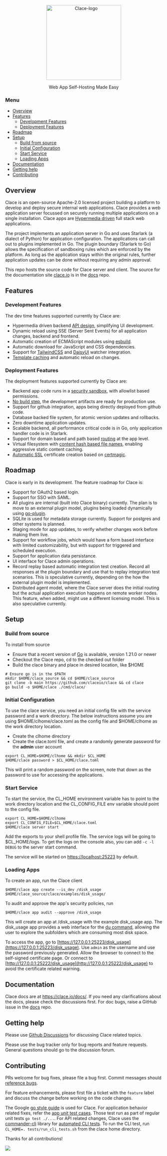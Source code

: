 <p align="center">
  <img src="https://clace.io/clace.png" alt="Clace-logo" width="240" />

  <p align="center">Web App Self-Hosting Made Easy</p>
</p>

### Menu

- [Overview](#overview)
- [Features](#features)
  - [Development Features](#development-features)
  - [Deployment Features](#deployment-features)
- [Roadmap](#roadmap)
- [Setup](#setup)
  - [Build from source](#build-from-source)
  - [Initial Configuration](#initial-configuration)
  - [Start Service](#start-service)
  - [Loading Apps](#loading-apps)
- [Documentation](#documentation)
- [Getting help](#getting-help)
- [Contributing](#contributing)

## Overview

Clace is an open-source Apache-2.0 licensed project building a platform to develop and deploy secure internal web applications. Clace provides a web application server focussed on securely running multiple applications on a single installation. Clace apps are [Hypermedia driven](https://hypermedia.systems/hypermedia-reintroduction) full stack web applications.

The project implements an application server in Go and uses Starlark (a dialect of Python) for application configuration. The applications can call out to plugins implemented in Go. The plugin boundary (Starlark to Go) allows the specification of sandboxing rules which are enforced by the platform. As long as the application stays within the original rules, further application updates can be done without requiring any admin approval.

This repo hosts the source code for Clace server and client. The source for the documentation site [clace.io](https://clace.io) is in the [docs](https://github.com/claceio/docs) repo.

## Features

### Development Features

The dev time features supported currently by Clace are:

- Hypermedia driven backend [API design](https://clace.io/docs/app/routing/), simplifying UI development.
- Dynamic reload using SSE (Server Sent Events) for all application changes, backend and frontend.
- Automatic creation of ECMAScript modules using [esbuild](https://esbuild.github.io/).
- Automatic download for JavaScript and CSS dependencies.
- Support for [TailwindCSS](https://tailwindcss.com/) and [DaisyUI](https://daisyui.com/) watcher integration.
- [Template caching](https://clace.io/docs/app/templates/#template-file-location) and automatic reload on changes.

### Deployment Features

The deployment features supported currently by Clace are:

- Backend app code runs in a [security sandbox](https://clace.io/docs/applications/appsecurity/#security-model), with allowlist based permissions.
- [No build step](https://clace.io/docs/app/overview/#app-lifecycle), the development artifacts are ready for production use.
- Support for github integration, apps being directly deployed from github code.
- Database backed file system, for atomic version updates and rollbacks.
- Zero downtime application updates.
- Scalable backend, all performance critical code is in Go, only application handler code is in Starlark.
- Support for domain based and path based [routing](https://clace.io/docs/applications/routing/#request-routing) at the app level.
- Virtual filesystem with [content hash based file names](https://clace.io/docs/app/templates/#static-function), enabling aggressive static content caching.
- [Automatic SSL](https://clace.io/docs/configuration/networking/#enable-automatic-signed-certificate) certificate creation based on [certmagic](https://github.com/caddyserver/certmagic).

## Roadmap

Clace is early in its development. The feature roadmap for Clace is:

- Support for OAuth2 based login.
- Support for SSO with SAML.
- All plugins are internal (built into Clace binary) currently. The plan is to move to an external plugin model, plugins being loaded dynamically using [go-plugin](https://github.com/hashicorp/go-plugin).
- SQLite is used for metadata storage currently. Support for postgres and other systems is planned.
- Staging mode for app updates, to verify whether changes work before making them live.
- Support for workflow jobs, which would have a form based interface with limited customizability, but with support for triggered and scheduled execution.
- Support for application data persistance.
- UI interface for Clace admin operations.
- Record replay based automatic integration test creation. Record all responses at the plugin boundary and use that to replay integration test scenarios. This is speculative currently, depending on the how the external plugin model is implemented.
- Distributed agent model, where the Clace server does the initial routing but the actual application execution happens on remote worker nodes. This feature, when added, might use a different licensing model. This is also speculative currently.

## Setup

### Build from source

To install from source

- Ensure that a recent version of [Go](https://go.dev/doc/install) is available, version 1.21.0 or newer
- Checkout the Clace repo, cd to the checked out folder
- Build the clace binary and place in desired location, like $HOME

```shell
# Ensure go is in the $PATH
mkdir $HOME/clace_source && cd $HOME/clace_source
git clone -b main https://github.com/claceio/clace && cd clace
go build -o $HOME/clace ./cmd/clace/
```

### Initial Configuration

To use the clace service, you need an initial config file with the service password and a work directory. The below instructions assume you are using $HOME/clhome/clace.toml as the config file and $HOME/clhome as the work directory location.

- Create the clhome directory
- Create the clace.toml file, and create a randomly generate password for the **admin** user account

```shell
export CL_HOME=$HOME/clhome && mkdir $CL_HOME
$HOME/clace password > $CL_HOME/clace.toml
```

This will print a random password on the screen, note that down as the password to use for accessing the applications.

### Start Service

To start the service, the CL_HOME environment variable has to point to the work directory location and the CL_CONFIG_FILE env variable should point to the config file.

```shell
export CL_HOME=$HOME/clhome
export CL_CONFIG_FILE=$CL_HOME/clace.toml
$HOME/clace server start
```

Add the exports to your shell profile file. The service logs will be going to $CL_HOME/logs. To get the logs on the console also, you can add `-c -l DEBUG` to the server start command.

The service will be started on [https://localhost:25223](https://127.0.0.1:25223) by default.

### Loading Apps

To create an app, run the Clace client

```shell
$HOME/clace app create --is_dev /disk_usage $HOME/clace_source/clace/examples/disk_usage/
```

To audit and approve the app's security policies, run

```shell
$HOME/clace app audit --approve /disk_usage
```

This will create an app at /disk_usage with the example disk_usage app. The disk_usage app provides a web interface for the [du command](https://man7.org/linux/man-pages/man1/du.1.html), allowing the user to explore the subfolders which are consuming most disk space.

To access the app, go to [https://127.0.0.1:25223/disk_usage](https://127.0.0.1:25223/disk_usage). Use `admin` as the username and use the password previously generated. Allow the browser to connect to the self-signed certificate page. Or connect to [http://127.0.0.1:25222/disk_usage](http://127.0.0.1:25222/disk_usage) to avoid the certificate related warning.

## Documentation

Clace docs are at https://clace.io/docs/. If you need any clarifications about the docs, please check the discussions first. For doc bugs, raise a GitHub issue in the [docs](https://github.com/claceio/docs) repo.

## Getting help

Please use [Github Discussions](https://github.com/claceio/clace/discussions) for discussing Clace related topics.

Please use the bug tracker only for bug reports and feature requests. General questions should go to the discussion forum.

## Contributing

PRs welcome for bug fixes, please file a bug first. Commit messages should [reference
bugs](https://docs.github.com/en/github/writing-on-github/autolinked-references-and-urls).

For feature enhancements, please first file a ticket with the `feature` label and discuss the change before working on the code changes.

The Google [go style guide](https://google.github.io/styleguide/go/guide) is used for Clace. For application behavior related fixes, refer the [app unit test cases](https://github.com/claceio/clace/tree/main/internal/app/tests). Those test run as part of regular unit tests `go test ./...`. For API related changes, Clace uses the [commander-cli](https://github.com/commander-cli/commander) library for [automated CLI tests](https://github.com/claceio/clace/tree/main/tests). To run the CLI test, run `CL_HOME=. tests/run_cli_tests.sh` from the clace home directory.

Thanks for all contributions!

<a href="https://github.com/claceio/clace/graphs/contributors">
  <img src="https://contrib.rocks/image?repo=claceio/clace" />
</a>
